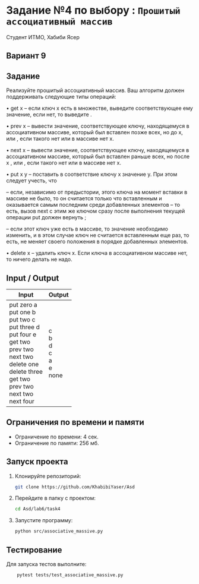 # Задание №4 по выбору  : `Прошитый ассоциативный массив`

Студент ИТМО,  Хабиби Ясер

## Вариант 9

## Задание 
Реализуйте прошитый ассоциативный массив. Ваш алгоритм должен поддерживать следующие типы операций:

• get x – если ключ x есть в множестве, выведите соответствующее ему
значение, если нет, то выведите <none>.

• prev x – вывести значение, соответствующее ключу, находящемуся в ассоциативном массиве, который был вставлен позже всех, но до x, или <none>,
если такого нет или в массиве нет x.

• next x – вывести значение, соответствующее ключу, находящемуся в ассоциативном массиве, который был вставлен раньше всех, но после x , или
<none>, если такого нет или в массиве нет x.

• put x y – поставить в соответствие ключу x значение y. При этом следует
учесть, что
   
– если, независимо от предыстории, этого ключа на момент вставки в
массиве не было, то он считается только что вставленным и оказывается самым последним среди добавленных элементов – то есть, вызов
next с этим же ключом сразу после выполнения текущей операции put
должен вернуть <none>;
   
– если этот ключ уже есть в массиве, то значение необходимо изменить,
и в этом случае ключ не считается вставленным еще раз, то есть, не
меняет своего положения в порядке добавленных элементов.

• delete x – удалить ключ x. Если ключа в ассоциативном массиве нет, то
ничего делать не надо.

## Input / Output 

| Input                                                                                                                                                                                            | Output                                    |
|--------------------------------------------------------------------------------------------------------------------------------------------------------------------------------------------------|-------------------------------------------|
| put zero a<br/>put one b<br/>put two c <br/>put three d<br/>put four e<br/>get two<br/>prev two<br/>next two<br/>delete one<br/>delete three<br/>get two<br/>prev two<br/>next two<br/>next four | c<br/>b<br/>d<br/>c<br/>a<br/>e<br/> none |


## Ограничения по времени и памяти

- Ограничение по времени: 4 сек.
- Ограничение по памяти: 256 мб.


## Запуск проекта
1. Клонируйте репозиторий:
   ```bash
   git clone https://github.com/KhabibiYaser/Asd
   ```
2. Перейдите в папку с проектом:
   ```bash
   cd Asd/lab6/task4
   ```
3. Запустите программу:
   ```bash
   python src/associative_massive.py
   ```


## Тестирование
Для запуска тестов выполните:
```bash
    pytest tests/test_associative_massive.py
```